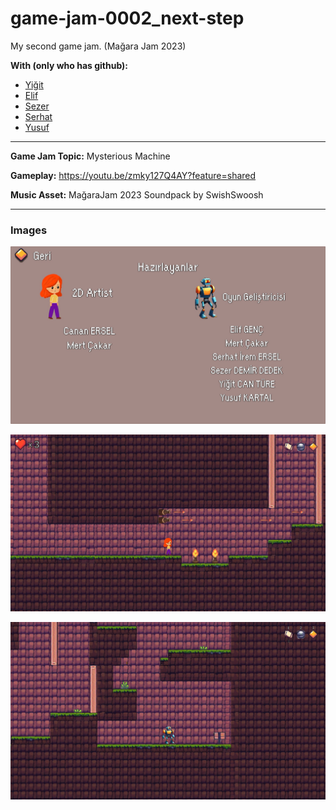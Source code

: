 # game-jam-0002_next-step
My second game jam. (Mağara Jam 2023)

**With (only who has github):**
- [Yiğit](https://github.com/yigit26)
- [Elif](https://github.com/eelfgnc)
- [Sezer](https://github.com/Fanthall)
- [Serhat](https://github.com/seruhatto)
- [Yusuf](https://github.com/ykartal)

---

**Game Jam Topic:** Mysterious Machine

**Gameplay:** https://youtu.be/zmky127Q4AY?feature=shared

**Music Asset:** MağaraJam 2023 Soundpack by SwishSwoosh

---

### Images

<p float="left">
  <img src="./app-images/game-jam-00.jpg" alt="Image - 1" width="600"/> 
</p>
<p float="left">
  <img src="./app-images/game-jam-01.jpg" alt="Image - 3" width="600"/> 
</p>
<p float="left">
  <img src="./app-images/game-jam-02.jpg" alt="Image - 3" width="600"/> 
</p>
